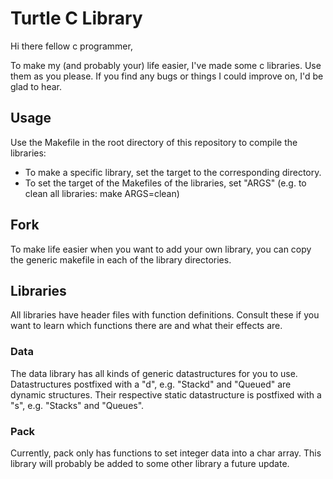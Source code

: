 # Turtle C Library

Hi there fellow c programmer,

To make my (and probably your) life easier, I've made some c libraries. Use them
as you please. If you find any bugs or things I could improve on, I'd be glad to
hear.

## Usage

Use the Makefile in the root directory of this repository to compile the
libraries:
- To make a specific library, set the target to the corresponding directory.
- To set the target of the Makefiles of the libraries, set "ARGS" (e.g. to clean
  all libraries: make ARGS=clean)

## Fork

To make life easier when you want to add your own library, you can copy the
generic makefile in each of the library directories.

## Libraries

All libraries have header files with function definitions. Consult these if you
want to learn which functions there are and what their effects are.

### Data

The data library has all kinds of generic datastructures for you to use.
Datastructures postfixed with a "d", e.g. "Stackd" and "Queued" are dynamic
structures. Their respective static datastructure is postfixed with a "s", e.g.
"Stacks" and "Queues".

### Pack

Currently, pack only has functions to set integer data into a char array. This
library will probably be added to some other library a future update.
